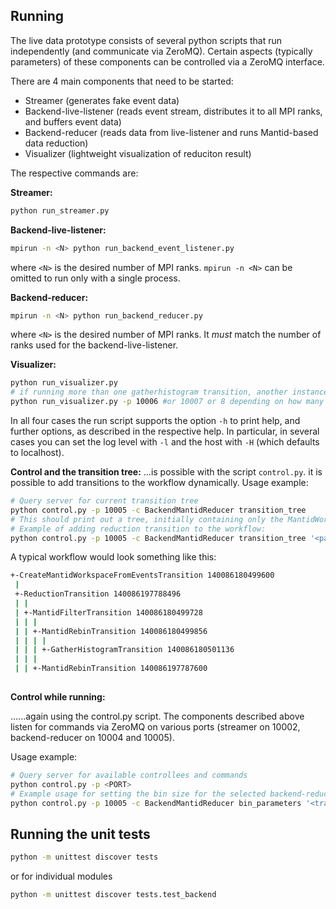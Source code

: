 Running
-------
The live data prototype consists of several python scripts that run independently (and communicate via ZeroMQ). Certain aspects (typically parameters) of these components can be controlled via a ZeroMQ interface.

There are 4 main components that need to be started:

- Streamer (generates fake event data)
- Backend-live-listener (reads event stream, distributes it to all MPI ranks, and buffers event data)
- Backend-reducer (reads data from live-listener and runs Mantid-based data reduction)
- Visualizer (lightweight visualization of reduciton result)

The respective commands are:

**Streamer:**
```sh
python run_streamer.py
```

**Backend-live-listener:**
```sh
mpirun -n <N> python run_backend_event_listener.py
```
where `<N>` is the desired number of MPI ranks. `mpirun -n <N>` can be omitted to run only with a single process.

**Backend-reducer:**
```sh
mpirun -n <N> python run_backend_reducer.py
```
where `<N>` is the desired number of MPI ranks. It *must* match the number of ranks used for the backend-live-listener.

**Visualizer:**
```sh
python run_visualizer.py
# if running more than one gatherhistogram transition, another instance of the the visualizer will need to be run, and the port number the new visualizer is watching will need to be set as different:
python run_visualizer.py -p 10006 #or 10007 or 8 depending on how many gather_histograms are running 
```

In all four cases the run script supports the option `-h` to print help, and further options, as described in the respective help. In particular, in several cases you can set the log level with `-l` and the host with `-H` (which defaults to localhost).

**Control and the transition tree:**
...is possible with the script `control.py`.
 it is possible to add transitions to the workflow dynamically.
Usage example:
```sh
# Query server for current transition tree
python control.py -p 10005 -c BackendMantidReducer transition_tree
# This should print out a tree, initially containing only the MantidWorkspace, with an ID number
# Example of adding reduction transition to the workflow: 
python control.py -p 10005 -c BackendMantidReducer transition_tree '<parent transition ID>-Reduction'
```

A typical workflow would look something like this:
```sh
+-CreateMantidWorkspaceFromEventsTransition 140086180499600
 |
 +-ReductionTransition 140086197788496
 | |
 | +-MantidFilterTransition 140086180499728
 | | |
 | | +-MantidRebinTransition 140086180499856
 | | | |
 | | | +-GatherHistogramTransition 140086180501136
 | | |
 | | +-MantidRebinTransition 140086197787600
 
 ```

**Control while running:**

......again using the control.py script. The components described above listen for commands via ZeroMQ on various ports (streamer on 10002, backend-reducer on 10004 and 10005).

Usage example:
```sh
# Query server for available controllees and commands
python control.py -p <PORT>
# Example usage for setting the bin size for the selected backend-reducer
python control.py -p 10005 -c BackendMantidReducer bin_parameters '<transition ID>-0.4,0.001,5'
```


Running the unit tests
----------------------
```sh
python -m unittest discover tests
```
or for individual modules
```sh
python -m unittest discover tests.test_backend
```
